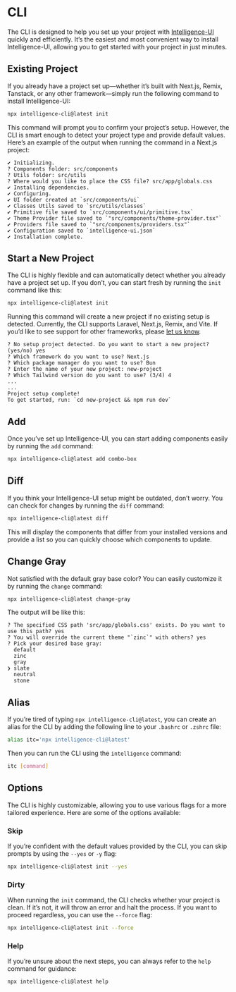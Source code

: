 # CLI

The CLI is designed to help you set up your project with [Intelligence-UI](https://ui.adventure-x.org) quickly and efficiently. It’s the easiest and most convenient way to install Intelligence-UI, allowing you to get started with your project in just minutes.

## Existing Project

If you already have a project set up—whether it’s built with Next.js, Remix, Tanstack, or any other framework—simply run the following command to install Intelligence-UI:

```bash
npx intelligence-cli@latest init
```

This command will prompt you to confirm your project’s setup. However, the CLI is smart enough to detect your project type and provide default values.
Here’s an example of the output when running the command in a Next.js project:

```
✔ Initializing.
? Components folder: src/components
? Utils folder: src/utils
? Where would you like to place the CSS file? src/app/globals.css
✔ Installing dependencies.
✔ Configuring.
✔ UI folder created at `src/components/ui`
✔ Classes Utils saved to `src/utils/classes`
✔ Primitive file saved to `src/components/ui/primitive.tsx`
✔ Theme Provider file saved to `"src/components/theme-provider.tsx"`
✔ Providers file saved to `"src/components/providers.tsx"`
✔ Configuration saved to `intelligence-ui.json`
✔ Installation complete.
```

## Start a New Project

The CLI is highly flexible and can automatically detect whether you already have a project set up. If you don’t, you can start fresh by running the `init` command like this:

```bash
npx intelligence-cli@latest init
```

Running this command will create a new project if no existing setup is detected. Currently, the CLI supports Laravel, Next.js, Remix, and Vite. If you’d like to see support for other frameworks, please [let us know](https://github.com/AdventureX-RGE/intelligence-ui/issues).

```
? No setup project detected. Do you want to start a new project? (yes/no) yes
? Which framework do you want to use? Next.js
? Which package manager do you want to use? Bun
? Enter the name of your new project: new-project
? Which Tailwind version do you want to use? (3/4) 4
...
...
Project setup complete!
To get started, run: `cd new-project && npm run dev`
```

## Add

Once you’ve set up Intelligence-UI, you can start adding components easily by running the `add` command:

```bash
npx intelligence-cli@latest add combo-box
```

## Diff

If you think your Intelligence-UI setup might be outdated, don’t worry. You can check for changes by running the `diff` command:

```bash
npx intelligence-cli@latest diff
```

This will display the components that differ from your installed versions and provide a list so you can quickly choose which components to update.

## Change Gray

Not satisfied with the default gray base color? You can easily customize it by running the `change` command:

```bash
npx intelligence-cli@latest change-gray
```

The output will be like this:

```
? The specified CSS path 'src/app/globals.css' exists. Do you want to use this path? yes
? You will override the current theme "`zinc`" with others? yes
? Pick your desired base gray:
  default
  zinc
  gray
❯ slate
  neutral
  stone
```

## Alias

If you’re tired of typing `npx intelligence-cli@latest`, you can create an alias for the CLI by adding the following line to your `.bashrc` or `.zshrc` file:

```bash
alias itc='npx intelligence-cli@latest'
```

Then you can run the CLI using the `intelligence` command:

```bash
itc [command]
```

## Options

The CLI is highly customizable, allowing you to use various flags for a more tailored experience. Here are some of the options available:

### Skip

If you’re confident with the default values provided by the CLI, you can skip prompts by using the `--yes` or `-y` flag:

```bash
npx intelligence-cli@latest init --yes
```

### Dirty

When running the `init` command, the CLI checks whether your project is clean. If it’s not, it will throw an error and halt the process. If you want to proceed regardless, you can use the `--force` flag:

```bash
npx intelligence-cli@latest init --force
```

### Help

If you’re unsure about the next steps, you can always refer to the `help` command for guidance:

```bash
npx intelligence-cli@latest help
```
